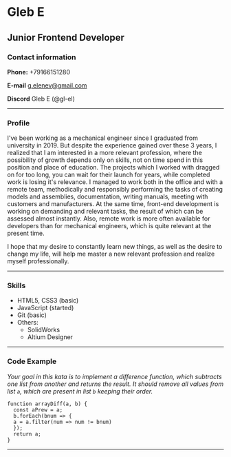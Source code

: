 # Gleb E

## Junior Frontend Developer

### Contact information
**Phone:** +79166151280

**E-mail** g.elenev@gmail.com

**Discord** Gleb E (@gl-el)

---
### Profile
I've been working as a mechanical engineer since I graduated from university in 2019.
But despite the experience gained over these 3 years, I realized that I am interested in a more relevant profession, where the possibility of growth depends only on skills, not on time spend in this position and place of education.
The projects which I worked with dragged on for too long, you can wait for their launch for years, while completed work is losing it's relevance.
I managed to work both in the office and with a remote team, methodically and responsibly performing the tasks of creating models and assemblies, documentation, writing manuals, meeting with customers and manufacturers. At the same time, front-end development is working on demanding and relevant tasks, the result of which can be assessed almost instantly.
Also, remote work is more often available for developers than for mechanical engineers, which is quite relevant at the present time.

I hope that my desire to constantly learn new things, as well as the desire to change my life, will help me master a new relevant profession and realize myself professionally.

---
### Skills
* HTML5, CSS3 (basic)
* JavaScript (started)
* Git (basic)
* Others:
    + SolidWorks
    + Altium Designer
---

### Code Example
*Your goal in this kata is to implement a difference function, which subtracts one list from another and returns the result. It should remove all values from list `a`, which are present in list `b` keeping their order.*
```
function arrayDiff(a, b) {
  const aPrew = a;
  b.forEach(bnum => {
  a = a.filter(num => num != bnum)
  });
  return a;
}
```
---
